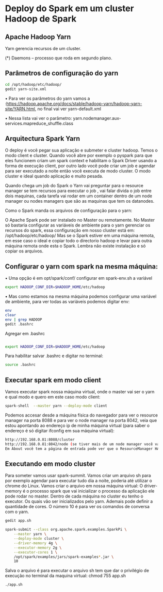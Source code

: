 # Deploy do Spark em um cluster Hadoop de Spark
## Apache Hadoop Yarn
Yarn gerencia recursos de um cluster.
  
(*) Daemons – processo que roda em segundo plano.
## Parâmetros de configuração do yarn
 ```sh
cd /opt/hadoop/etc/hadoop/
gedit yarn-site.xml
 ```
 
•	Para ver os parâmetros do yarn vamos a :https://hadoop.apache.org/docs/stable/hadoop-yarn/hadoop-yarn-site/YARN.html, no final vai ver yarn-default.xml

•	Nessa lista vai ver o parâmetro: yarn.nodemanager.aux-services.mapreduce_shuffle.class

## Arquitectura Spark Yarn
O deploy é você pegar sua aplicação e submeter e cluster hadoop. Temos o modo client e cluster. Quando você abre por exemplo o pyspark para que eles funcionem criam um spark context e habilitam o Spark Driver usando a forma de execução client, por outro lado você pode criar um job e agendar para ser executado a noite então você executa de modo cluster. O modo cluster e ideal quando aplicação e muito pesada.

Quando chega um job do Spark o Yarn vai preguntar para o resource manager se tem recursos para executar o job , vai falar divida o job entre dois maquinas, cada tarefa vai rodar em um container dentro de um node manager ou nodes managers que são as maquinas que tem os datanodes.
 
Como o Spark manda os arquivos de configuração para o yarn:

O Apache Spark pode ser instalado no Master ou remotamente. No Master só bastaria configurar as variáveis de ambiente para o yarn gerenciar os recursos do spark, essa configuração em nosso cluster está em: /opt/hadoop/etc/hadoop/
Mas se o Spark estiver em uma máquina remota, em esse caso o ideal e copiar todo o directorio hadoop e levar para outra máquina remota onde esta o Spark. Lembra não existe instalação e só copiar os arquivos.
 
## Configurar o yarn com spark na mesma máquina:
•	Uma opção é em opt/spark/conf/ configurar em spark-env.sh a variável 
 ```sh
export HADOOP_CONF_DIR=$HADOOP_HOME/etc/hadoop
 ```
 
•	Mas como estamos na mesma máquina podemos configurar uma variável de ambiente, para ver todas as variáveis podemos digitar env:
 ```sh
env
clear
env | grep HADOOP
gedit .bashrc
 ```
 
Agregar em .bashrc

 ```sh

export HADOOP_CONF_DIR=$HADOOP_HOME/etc/hadoop
 ```
 
Para habilitar salvar .bashrc e digitar no terminal:
 ```sh
 source .bashrc
 ```
##  Executar spark em modo client

Vamos executar spark nossa máquina virtual, onde o master vai ser o yarn e qual modo e quero em este caso modo client:
 ```sh
spark-shell  --master yarn --deploy-mode client
 ```
 
Podemos accesar desde a máquina física do navegador para ver o resource manager na porta 8088 e para ver o node manager na porta 8042, veia que estou apontando ao endereço ip de minha máquina virtual (para saber o endereço é só digitar ifconfig em sua máquina virtual):
 ```sh
http://192.168.0.81:8088/cluster
http://192.168.0.81:8042/node (se tiver mais de um node manager você vai ter diferentes ip com a mesma porta 8042)
Em About você tem a página de entrada pode ver que o ResourceManager HÁ Zoopkeeper está desabilitado porque você pode ter dois máquinas com ResourceManager em caso de que uma falha e precisaria configurar qual máquina é a leader elector, por padrão a segurança está desabilitada, se vez ele efetua o login com dr.who, como se fosse um usuário anônimo. A segurança tem que ser configurada por padrão podemos usar o kerberos.
 ```

## Executando em modo cluster

Para someter vamos usar spark-summit. Vamos criar um arquivo sh para por exemplo agendar para executar tudo dia a noite, poderia até utilizar o chrome do Linux.
Vamos criar o arquivo em nossa máquina virtual: O driver-memory é o processo spark que vai inicializar o processo da aplicação ele pode rodar no master. Dentro de cada máquina no cluster eu tenho o executor. Os quais vão ser inicializados pelo yarn. Ademais pode definir a quantidade de cores. O número 10 é para ver os comandos de conversa com o yarn.
 ```sh
gedit app.sh
 ```
```sh
spark-submit --class org.apache.spark.examples.SparkPi \
    --master yarn \
    --deploy-mode cluster \
    --driver-memory 4g \
    --executor-memory 2g \
    --executor-cores 1 \
    /opt/spark/examples/jars/spark-examples*.jar \
    10
 ```
 
Salva o arquivo é para executar o arquivo sh tem que dar o privilégio de execução no terminal da maquina virtual:
chmod 755 app.sh 
 ```sh
./app.sh
 
 ```
